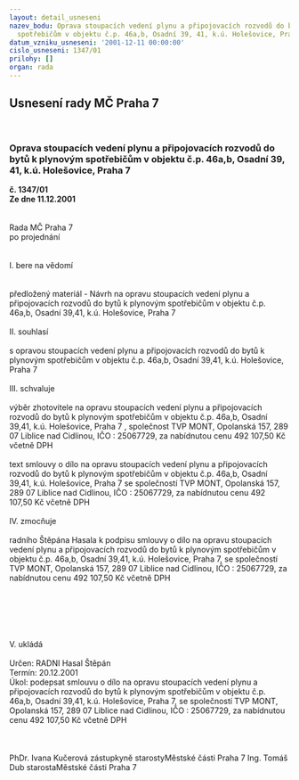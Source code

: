 ```yaml
---
layout: detail_usneseni
nazev_bodu: Oprava stoupacích vedení plynu a připojovacích rozvodů do bytů k plynovým
  spotřebičům v objektu č.p. 46a,b, Osadní 39, 41, k.ú. Holešovice, Praha 7
datum_vzniku_usneseni: '2001-12-11 00:00:00'
cislo_usneseni: 1347/01
prilohy: []
organ: rada
---
```

<div id="ucUsn_pList" class="usn">
	<span><h2>Usnesení rady MČ Praha 7 </h2>
<br></span><div class="standBody">
<span><h3>Oprava stoupacích vedení plynu a připojovacích rozvodů do bytů k plynovým spotřebičům v objektu č.p. 46a,b, Osadní 39, 41, k.ú. Holešovice, Praha 7</h3></span><div class="center">
		<strong>č. 1347/01</strong><br>
	</div>
<div class="center">
		<strong>Ze dne 11.12.2001</strong><br><br>
	</div>
<br>Rada MČ Praha 7<br>po projednání<br><br><br>I.	bere na vědomí<br><br> <br>předložený materiál - Návrh na opravu stoupacích vedení plynu a připojovacích rozvodů do bytů k plynovým spotřebičům v objektu č.p. 46a,b, Osadní 39,41, k.ú. Holešovice, Praha 7<br><br>II.	souhlasí <br><br>s opravou stoupacích vedení plynu a připojovacích rozvodů do bytů k plynovým spotřebičům v objektu č.p. 46a,b, Osadní 39,41, k.ú. Holešovice, Praha 7<br><br>III.	schvaluje <br><br>výběr zhotovitele na opravu stoupacích vedení plynu a připojovacích rozvodů do bytů k plynovým spotřebičům v objektu č.p. 46a,b, Osadní 39,41, k.ú. Holešovice, Praha 7 , společnost TVP MONT, Opolanská 157, 289 07 Liblice nad Cidlinou, IČO : 25067729, za nabídnutou cenu 492 107,50 Kč  včetně DPH <br><br>text smlouvy o dílo na opravu stoupacích vedení plynu a připojovacích rozvodů do bytů k plynovým spotřebičům v objektu č.p. 46a,b, Osadní 39,41, k.ú. Holešovice, Praha 7 se společností TVP MONT, Opolanská 157, 289 07 Liblice nad Cidlinou, IČO : 25067729, za nabídnutou cenu 492 107,50 Kč  včetně DPH <br><br>IV.	zmocňuje <br><br>radního Štěpána Hasala k podpisu smlouvy o dílo na opravu stoupacích vedení plynu a připojovacích rozvodů do bytů k plynovým spotřebičům v objektu č.p. 46a,b, Osadní 39,41, k.ú. Holešovice, Praha 7, se společností TVP MONT, Opolanská 157, 289 07 Liblice nad Cidlinou, IČO : 25067729, za nabídnutou cenu 492 107,50 Kč  včetně DPH <br><br><br><br><br><br><br>V.       ukládá <br><br>Určen:	RADNI Hasal Štěpán<br>Termín: 20.12.2001<br>Úkol:	podepsat  smlouvu o dílo na opravu stoupacích vedení plynu a připojovacích rozvodů do bytů k plynovým spotřebičům v objektu č.p. 46a,b, Osadní 39,41, k.ú. Holešovice, Praha 7, se společností  TVP MONT, Opolanská 157, 289 07 Liblice nad Cidlinou, IČO : 25067729, za nabídnutou cenu 492 107,50 Kč  včetně DPH <br> <br> <br>	<br>PhDr. Ivana Kučerová zástupkyně starostyMěstské části Praha 7	Ing. Tomáš Dub starostaMěstské části Praha 7<br>	<br><br>
</div>
</div>